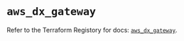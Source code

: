 # `aws_dx_gateway`

Refer to the Terraform Registory for docs: [`aws_dx_gateway`](https://registry.terraform.io/providers/hashicorp/aws/5.10.0/docs/resources/dx_gateway).
